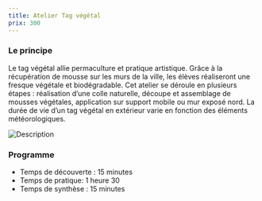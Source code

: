 ```yaml
---
title: Atelier Tag végétal
prix: 300
---
```


### Le principe

Le tag végétal allie permaculture et pratique artistique. Grâce à la récupération de mousse sur les murs de la ville, les élèves réaliseront une fresque végétale et biodégradable.
Cet atelier se déroule en plusieurs étapes : réalisation d’une colle naturelle, découpe et assemblage de mousses végétales, application sur support mobile ou mur exposé nord. La durée de vie d’un tag végétal en extérieur varie en fonction des éléments météorologiques.

![Description](/prestations/tag_vegetal/tag_vegetal.png)

### Programme

- Temps de découverte : 15 minutes
- Temps de pratique: 1 heure 30
- Temps de synthèse : 15 minutes
